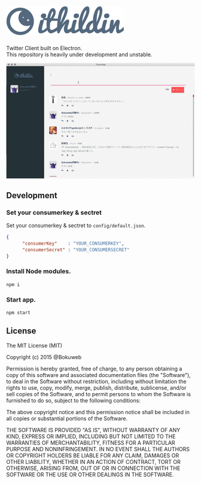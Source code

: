 # ![](/app/assets/img/ithildin-logo.png)
   
Twitter Client built on Electron.   
This repository is heavily under development and unstable.   
   
![](/screenshot/screenshot.gif)

## Development
   
### Set your consumerkey & sectret

Set your consumerkey & sectret to ```config/default.json```.

``` json
{
      "consumerKey"    : "YOUR_CONSUMERKEY",
      "consumerSecret" : "YOUR_CONSUMERSECRET"
}
```

### Install Node modules.

```
npm i
```

### Start app.

```
npm start
```

## License

The MIT License (MIT)

Copyright (c) 2015 @Bokuweb

Permission is hereby granted, free of charge, to any person obtaining a copy
of this software and associated documentation files (the "Software"), to deal
in the Software without restriction, including without limitation the rights
to use, copy, modify, merge, publish, distribute, sublicense, and/or sell
copies of the Software, and to permit persons to whom the Software is
furnished to do so, subject to the following conditions:

The above copyright notice and this permission notice shall be included in
all copies or substantial portions of the Software.

THE SOFTWARE IS PROVIDED "AS IS", WITHOUT WARRANTY OF ANY KIND, EXPRESS OR
IMPLIED, INCLUDING BUT NOT LIMITED TO THE WARRANTIES OF MERCHANTABILITY,
FITNESS FOR A PARTICULAR PURPOSE AND NONINFRINGEMENT. IN NO EVENT SHALL THE
AUTHORS OR COPYRIGHT HOLDERS BE LIABLE FOR ANY CLAIM, DAMAGES OR OTHER
LIABILITY, WHETHER IN AN ACTION OF CONTRACT, TORT OR OTHERWISE, ARISING FROM,
OUT OF OR IN CONNECTION WITH THE SOFTWARE OR THE USE OR OTHER DEALINGS IN
THE SOFTWARE.


